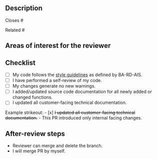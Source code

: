## Description

<!--- A summary of the changes that this PR introduces. Provide a relevant motivation and context about this PR or link an issue that provides it. -->

Closes #

Related #

## Areas of interest for the reviewer

<!--- Which parts of the code should the code reviewer check?  -->

## Checklist

<!--- Check items that you fulfilled, strikeout the ones that do not apply and write why  -->

- [ ] My code follows the [style guidelines] as defined by BA-RD-AIS.
- [ ] I have performed a self-review of my code.
- [ ] My changes generate no new warnings.
- [ ] I added/updated source code documentation for all newly added or changed
      functions.
- [ ] I updated all customer-facing technical documentation.

Example strikeout: - [x] ~~I updated all customer-facing technical
documentation.~~ - This PR introduced only internal facing changes.

## After-review steps

<!--- Delete section or select one option -->

- Reviewer can merge and delete the branch.
- I will merge PR by myself.

[style guidelines]:
  https://github.com/BA-RD-AIS/guidelines-docs/blob/main/docs/developer_guidelines.md

